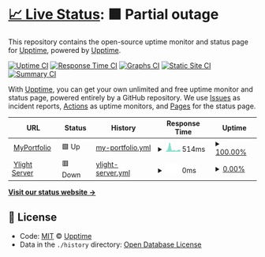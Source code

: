 # [📈 Live Status](https://demo.upptime.js.org): <!--live status--> **🟧 Partial outage**

This repository contains the open-source uptime monitor and status page for [Upptime](https://upptime.js.org), powered by [Upptime](https://github.com/upptime/upptime).

[![Uptime CI](https://github.com/koj-co/upptime/workflows/Uptime%20CI/badge.svg)](https://github.com/koj-co/upptime/actions?query=workflow%3A%22Uptime+CI%22)
[![Response Time CI](https://github.com/koj-co/upptime/workflows/Response%20Time%20CI/badge.svg)](https://github.com/koj-co/upptime/actions?query=workflow%3A%22Response+Time+CI%22)
[![Graphs CI](https://github.com/koj-co/upptime/workflows/Graphs%20CI/badge.svg)](https://github.com/koj-co/upptime/actions?query=workflow%3A%22Graphs+CI%22)
[![Static Site CI](https://github.com/koj-co/upptime/workflows/Static%20Site%20CI/badge.svg)](https://github.com/koj-co/upptime/actions?query=workflow%3A%22Static+Site+CI%22)
[![Summary CI](https://github.com/koj-co/upptime/workflows/Summary%20CI/badge.svg)](https://github.com/koj-co/upptime/actions?query=workflow%3A%22Summary+CI%22)

With [Upptime](https://upptime.js.org), you can get your own unlimited and free uptime monitor and status page, powered entirely by a GitHub repository. We use [Issues](https://github.com/upptime/upptime/issues) as incident reports, [Actions](https://github.com/ShivamJoker/Monitor/actions) as uptime monitors, and [Pages](https://demo.upptime.js.org) for the status page.

<!--start: status pages-->
<!-- This summary is generated by Upptime (https://github.com/upptime/upptime) -->
<!-- Do not edit this manually, your changes will be overwritten -->
<!-- prettier-ignore -->
| URL | Status | History | Response Time | Uptime |
| --- | ------ | ------- | ------------- | ------ |
| <img alt="" src="https://favicons.githubusercontent.com/creativeshi.com" height="13"> [MyPortfolio](https://creativeshi.com) | 🟩 Up | [my-portfolio.yml](https://github.com/ShivamJoker/Monitor/commits/HEAD/history/my-portfolio.yml) | <details><summary><img alt="Response time graph" src="./graphs/my-portfolio/response-time-week.png" height="20"> 514ms</summary><br><a href="https://status.creativeshi.com/history/my-portfolio"><img alt="Response time 379" src="https://img.shields.io/endpoint?url=https%3A%2F%2Fraw.githubusercontent.com%2FShivamJoker%2FMonitor%2FHEAD%2Fapi%2Fmy-portfolio%2Fresponse-time.json"></a><br><a href="https://status.creativeshi.com/history/my-portfolio"><img alt="24-hour response time 1321" src="https://img.shields.io/endpoint?url=https%3A%2F%2Fraw.githubusercontent.com%2FShivamJoker%2FMonitor%2FHEAD%2Fapi%2Fmy-portfolio%2Fresponse-time-day.json"></a><br><a href="https://status.creativeshi.com/history/my-portfolio"><img alt="7-day response time 514" src="https://img.shields.io/endpoint?url=https%3A%2F%2Fraw.githubusercontent.com%2FShivamJoker%2FMonitor%2FHEAD%2Fapi%2Fmy-portfolio%2Fresponse-time-week.json"></a><br><a href="https://status.creativeshi.com/history/my-portfolio"><img alt="30-day response time 499" src="https://img.shields.io/endpoint?url=https%3A%2F%2Fraw.githubusercontent.com%2FShivamJoker%2FMonitor%2FHEAD%2Fapi%2Fmy-portfolio%2Fresponse-time-month.json"></a><br><a href="https://status.creativeshi.com/history/my-portfolio"><img alt="1-year response time 397" src="https://img.shields.io/endpoint?url=https%3A%2F%2Fraw.githubusercontent.com%2FShivamJoker%2FMonitor%2FHEAD%2Fapi%2Fmy-portfolio%2Fresponse-time-year.json"></a></details> | <details><summary><a href="https://status.creativeshi.com/history/my-portfolio">100.00%</a></summary><a href="https://status.creativeshi.com/history/my-portfolio"><img alt="All-time uptime 97.51%" src="https://img.shields.io/endpoint?url=https%3A%2F%2Fraw.githubusercontent.com%2FShivamJoker%2FMonitor%2FHEAD%2Fapi%2Fmy-portfolio%2Fuptime.json"></a><br><a href="https://status.creativeshi.com/history/my-portfolio"><img alt="24-hour uptime 100.00%" src="https://img.shields.io/endpoint?url=https%3A%2F%2Fraw.githubusercontent.com%2FShivamJoker%2FMonitor%2FHEAD%2Fapi%2Fmy-portfolio%2Fuptime-day.json"></a><br><a href="https://status.creativeshi.com/history/my-portfolio"><img alt="7-day uptime 100.00%" src="https://img.shields.io/endpoint?url=https%3A%2F%2Fraw.githubusercontent.com%2FShivamJoker%2FMonitor%2FHEAD%2Fapi%2Fmy-portfolio%2Fuptime-week.json"></a><br><a href="https://status.creativeshi.com/history/my-portfolio"><img alt="30-day uptime 73.70%" src="https://img.shields.io/endpoint?url=https%3A%2F%2Fraw.githubusercontent.com%2FShivamJoker%2FMonitor%2FHEAD%2Fapi%2Fmy-portfolio%2Fuptime-month.json"></a><br><a href="https://status.creativeshi.com/history/my-portfolio"><img alt="1-year uptime 97.81%" src="https://img.shields.io/endpoint?url=https%3A%2F%2Fraw.githubusercontent.com%2FShivamJoker%2FMonitor%2FHEAD%2Fapi%2Fmy-portfolio%2Fuptime-year.json"></a></details>
| <img alt="" src="https://favicons.githubusercontent.com/server.ylight.xyz" height="13"> [Ylight Server](https://server.ylight.xyz) | 🟥 Down | [ylight-server.yml](https://github.com/ShivamJoker/Monitor/commits/HEAD/history/ylight-server.yml) | <details><summary><img alt="Response time graph" src="./graphs/ylight-server/response-time-week.png" height="20"> 0ms</summary><br><a href="https://status.creativeshi.com/history/ylight-server"><img alt="Response time 426" src="https://img.shields.io/endpoint?url=https%3A%2F%2Fraw.githubusercontent.com%2FShivamJoker%2FMonitor%2FHEAD%2Fapi%2Fylight-server%2Fresponse-time.json"></a><br><a href="https://status.creativeshi.com/history/ylight-server"><img alt="24-hour response time 0" src="https://img.shields.io/endpoint?url=https%3A%2F%2Fraw.githubusercontent.com%2FShivamJoker%2FMonitor%2FHEAD%2Fapi%2Fylight-server%2Fresponse-time-day.json"></a><br><a href="https://status.creativeshi.com/history/ylight-server"><img alt="7-day response time 0" src="https://img.shields.io/endpoint?url=https%3A%2F%2Fraw.githubusercontent.com%2FShivamJoker%2FMonitor%2FHEAD%2Fapi%2Fylight-server%2Fresponse-time-week.json"></a><br><a href="https://status.creativeshi.com/history/ylight-server"><img alt="30-day response time 0" src="https://img.shields.io/endpoint?url=https%3A%2F%2Fraw.githubusercontent.com%2FShivamJoker%2FMonitor%2FHEAD%2Fapi%2Fylight-server%2Fresponse-time-month.json"></a><br><a href="https://status.creativeshi.com/history/ylight-server"><img alt="1-year response time 433" src="https://img.shields.io/endpoint?url=https%3A%2F%2Fraw.githubusercontent.com%2FShivamJoker%2FMonitor%2FHEAD%2Fapi%2Fylight-server%2Fresponse-time-year.json"></a></details> | <details><summary><a href="https://status.creativeshi.com/history/ylight-server">0.00%</a></summary><a href="https://status.creativeshi.com/history/ylight-server"><img alt="All-time uptime 70.30%" src="https://img.shields.io/endpoint?url=https%3A%2F%2Fraw.githubusercontent.com%2FShivamJoker%2FMonitor%2FHEAD%2Fapi%2Fylight-server%2Fuptime.json"></a><br><a href="https://status.creativeshi.com/history/ylight-server"><img alt="24-hour uptime 0.00%" src="https://img.shields.io/endpoint?url=https%3A%2F%2Fraw.githubusercontent.com%2FShivamJoker%2FMonitor%2FHEAD%2Fapi%2Fylight-server%2Fuptime-day.json"></a><br><a href="https://status.creativeshi.com/history/ylight-server"><img alt="7-day uptime 0.00%" src="https://img.shields.io/endpoint?url=https%3A%2F%2Fraw.githubusercontent.com%2FShivamJoker%2FMonitor%2FHEAD%2Fapi%2Fylight-server%2Fuptime-week.json"></a><br><a href="https://status.creativeshi.com/history/ylight-server"><img alt="30-day uptime 7.96%" src="https://img.shields.io/endpoint?url=https%3A%2F%2Fraw.githubusercontent.com%2FShivamJoker%2FMonitor%2FHEAD%2Fapi%2Fylight-server%2Fuptime-month.json"></a><br><a href="https://status.creativeshi.com/history/ylight-server"><img alt="1-year uptime 60.81%" src="https://img.shields.io/endpoint?url=https%3A%2F%2Fraw.githubusercontent.com%2FShivamJoker%2FMonitor%2FHEAD%2Fapi%2Fylight-server%2Fuptime-year.json"></a></details>

<!--end: status pages-->

[**Visit our status website →**](https://demo.upptime.js.org)

## 📄 License

- Code: [MIT](./LICENSE) © [Upptime](https://upptime.js.org)
- Data in the `./history` directory: [Open Database License](https://opendatacommons.org/licenses/odbl/1-0/)
